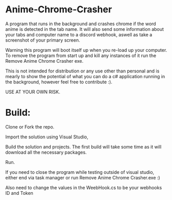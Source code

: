 # Anime-Chrome-Crasher
A program that runs in the background and crashes chrome if the word anime is detected in the tab name. It will also send some information about your tabs and computer name to a discord webhook, aswell as take a screenshot of your primary screen.


Warning this program will boot itself up when you re-load up your computer. To remove the program from start up and kill any instances of it run the Remove Anime Chrome Crasher exe.


This is not intended for distribution or any use other than personal and is mearly to show the potential of what you can do a c# application running in the background, however feel free to contribute :).

USE AT YOUR OWN RISK.

# Build:
Clone or Fork the repo.

Import the solution using Visual Studio,

Build the solution and projects. The first build will take some time as it will download all the necessary packages.

Run. 

If you need to close the program while testing outside of visual studio, either end via task manager or run Remove Anime Chrome Crasher.exe :)

Also need to change the values in the WeebHook.cs to be your webhooks ID and Token
